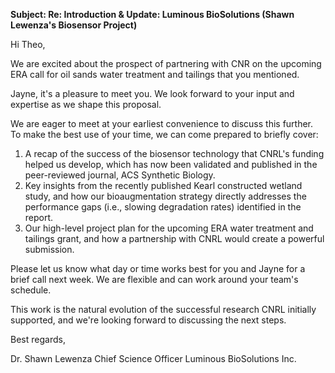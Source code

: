 
**Subject: Re: Introduction & Update: Luminous BioSolutions (Shawn Lewenza's Biosensor Project)**

Hi Theo,

We are excited about the prospect of partnering with CNR on the upcoming ERA call for oil sands water treatment and tailings that you mentioned.

Jayne, it's a pleasure to meet you. We look forward to your input and expertise as we shape this proposal.

We are eager to meet at your earliest convenience to discuss this further. To make the best use of your time, we can come prepared to briefly cover:

1. A recap of the success of the biosensor technology that CNRL's funding helped us develop, which has now been validated and published in the peer-reviewed journal, ACS Synthetic Biology.
2. Key insights from the recently published Kearl constructed wetland study, and how our bioaugmentation strategy directly addresses the performance gaps (i.e., slowing degradation rates) identified in the report.
3. Our high-level project plan for the upcoming ERA water treatment and tailings grant, and how a partnership with CNRL would create a powerful submission.

Please let us know what day or time works best for you and Jayne for a brief call next week. We are flexible and can work around your team's schedule.

This work is the natural evolution of the successful research CNRL initially supported, and we're looking forward to discussing the next steps.

Best regards,

Dr. Shawn Lewenza Chief Science Officer Luminous BioSolutions Inc.
